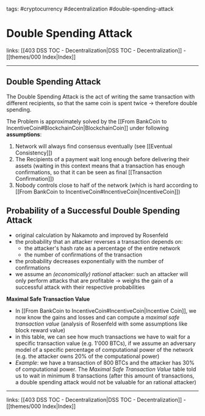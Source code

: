 tags: #cryptocurrency #decentralization #double-spending-attack

# Double Spending Attack

links: [[403 DSS TOC - Decentralization|DSS TOC - Decentralization]] - [[themes/000 Index|Index]]

---

## Double Spending Attack

The Double Spending Attack is the act of writing the same transaction with different recipients, so that the same coin is spent twice $\rightarrow$ therefore double spending. 

The Problem is approximately solved by the [[From BankCoin to IncentiveCoin#BlockchainCoin|BlockchainCoin]] under following **assumptions**:

1. Network will always find consensus eventually (see [[Eventual Consistency]])
2. The Recipients of a payment wait long enough before delivering their assets (waiting in this context means that a transaction has enough confirmations, so that it can be seen as final [[Transaction Confirmation]])
3. Nobody controls close to half of the network (which is hard according to [[From BankCoin to IncentiveCoin#IncentiveCoin|IncentiveCoin]])

## Probability of a Successful Double Spending Attack

- original calculation by Nakamoto and improved by Rosenfeld
- the probability that an attacker reverses a transaction depends on:
	- the attacker's hash rate as a percentage of the entire network
	- the number of confirmations of the transaction
- the probability decreases exponentially with the number of confirmations
- we assume an *(economically) rational* attacker: such an attacker will only perform attacks that are profitable $\rightarrow$ weighs the gain of a successful attack with their respective probabilities

**Maximal Safe Transaction Value**

- In [[From BankCoin to IncentiveCoin#IncentiveCoin|Incentive Coin]], we now know the gains and losses and can compute a *maximal safe transaction value* (analysis of Rosenfeld with some assumptions like block reward value)
- in this table, we can see how much transactions we have to wait for a specific transaction value (e.g. 1'000 BTCs), if we assume an adversary model of a specific percentage of computational power of the network (e.g. the attacker owns 20% of the computational power)
- *Example*: we have a transaction of 800 BTCs and the attacker has 30% of computational power. The *Maximal Safe Transaction Value* table told us to wait in minimum 8 transactions (after this amount of transactions, a double spending attack would not be valuable for an rational attacker)

---
links: [[403 DSS TOC - Decentralization|DSS TOC - Decentralization]] - [[themes/000 Index|Index]]